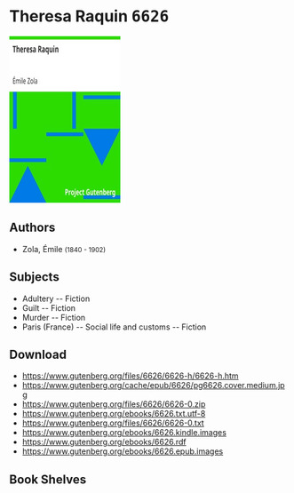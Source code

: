 # Theresa Raquin <kbd>6626</kbd>

![](./cover.medium.jpg "")

## Authors


 - Zola, Émile <small>(1840 - 1902)</small>

## Subjects


 - Adultery -- Fiction
 - Guilt -- Fiction
 - Murder -- Fiction
 - Paris (France) -- Social life and customs -- Fiction

## Download


 - https://www.gutenberg.org/files/6626/6626-h/6626-h.htm
 - https://www.gutenberg.org/cache/epub/6626/pg6626.cover.medium.jpg
 - https://www.gutenberg.org/files/6626/6626-0.zip
 - https://www.gutenberg.org/ebooks/6626.txt.utf-8
 - https://www.gutenberg.org/files/6626/6626-0.txt
 - https://www.gutenberg.org/ebooks/6626.kindle.images
 - https://www.gutenberg.org/ebooks/6626.rdf
 - https://www.gutenberg.org/ebooks/6626.epub.images

## Book Shelves


